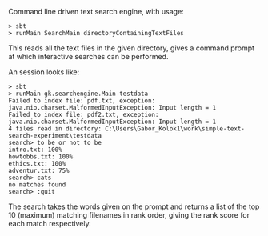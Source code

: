 Command line driven text search engine, with usage: 

```
> sbt
> runMain SearchMain directoryContainingTextFiles 
```

This reads all the text files in the given directory, gives a command prompt at which interactive searches can be performed. 

An session looks like: 

```
> sbt
> runMain gk.searchengine.Main testdata
Failed to index file: pdf.txt, exception: java.nio.charset.MalformedInputException: Input length = 1
Failed to index file: pdf2.txt, exception: java.nio.charset.MalformedInputException: Input length = 1
4 files read in directory: C:\Users\Gabor_Kolok1\work\simple-text-search-experiment\testdata
search> to be or not to be
intro.txt: 100%
howtobbs.txt: 100%
ethics.txt: 100%
adventur.txt: 75%
search> cats
no matches found
search> :quit
```

The search takes the words given on the prompt and returns a list of the top 10 (maximum) matching filenames in rank order, giving the rank score for each match respectively. 